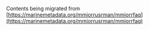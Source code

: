 Contents being migrated from 
[https://marinemetadata.org/mmiorrusrman/mmiorrfaq](https://marinemetadata.org/mmiorrusrman/mmiorrfaq)

